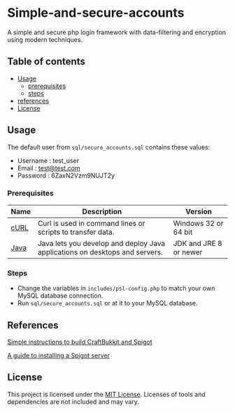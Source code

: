 # Simple-and-secure-accounts
A simple and secure php login framework with data-filtering and encryption using modern techniques.

## Table of contents
- [Usage](#usage)
    - [prerequisites](#prerequisites)
    - [steps](#steps)
- [references](#references)
- [License](#license)

## Usage
The default user from `sql/secure_accounts.sql` contains these values:
- Username	: test_user 
- Email	: test@test.com 
- Password	: 6ZaxN2Vzm9NUJT2y

### Prerequisites
Name | Description | Version
------------ | ------------- | -------------
[cURL](https://curl.haxx.se/) | Curl is used in command lines or scripts to transfer data. | Windows 32 or 64 bit
[Java](https://www.oracle.com/technetwork/java/javase/overview/index.html) | Java lets you develop and deploy Java applications on desktops and servers. | JDK and JRE 8 or newer

### Steps
- Change the variables in `includes/psl-config.php` to match your own MySQL database connection.
- Run `sql/secure_accounts.sql` or at it to your MySQL database.
    
## References
[Simple instructions to build CraftBukkit and Spigot](https://www.spigotmc.org/wiki/buildtools/)

[A guide to installing a Spigot server](https://www.spigotmc.org/wiki/spigot-installation/)

## License
This project is licensed under the [MIT License](https://github.com/JasperDre/Simple-and-secure-accounts/blob/master/LICENSE.md).
Licenses of tools and dependencies are not included and may vary.

